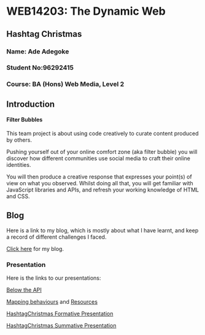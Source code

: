 # WEB14203: The Dynamic Web

## Hashtag Christmas 

### Name: Ade Adegoke
### Student No:96292415
### Course: BA (Hons) Web Media, Level 2



## Introduction 

#### Filter Bubbles

This team project is about using code creatively to curate content produced by others.

Pushing yourself out of your online comfort zone (aka filter bubble) you will discover how different communities use social media to craft their online identities.

You will then produce a creative response that expresses your point(s) of view on what you observed. Whilst doing all that, you will get familiar with JavaScript libraries and APIs, and refresh your working knowledge of HTML and CSS.

## Blog

Here is a link to my blog, which is mostly about what I have learnt, and keep a record of different challenges I faced.

[Click here](https://medium.com/@77AKA/week-one-dae8f424b52#.hzhd3gyiu) for my blog.

### Presentation  

Here is the links to our presentations:

[Below the API]( https://github.com/TomSharmanWeb/DynamicWeb/blob/master/Presentations/Below%20The%20API%20Presentation.pdf )  

[Mapping behaviours](https://github.com/Jonnygwi/Filter-Bubbles/tree/master/Blogs/Jonny/Mappingrave) and [Resources](https://docs.google.com/document/d/18RwVZoV94uF2HRPxb_A-4afiAC65fWB8mI1CBBldlkU/edit) 

[HashtagChristmas Formative Presentation](https://github.com/TomSharmanWeb/DynamicWeb/blob/master/Presentations/HashtagChristmas%20Formative%20Presentation.pdf)

[HashtagChristmas Summative Presentation](https://github.com/TomSharmanWeb/DynamicWeb/blob/master/Presentations/HashtagChristmas%20Summative%20Presentation.pdf)


